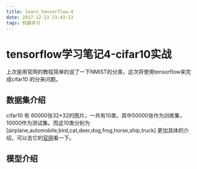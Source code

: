 ```yaml
---
title: learn_tensorflow-4
date: 2017-12-23 23:43:13
tags: 机器学习
---
```

# tensorflow学习笔记4-cifar10实战
上次是用官网的教程简单的说了一下NMIST的分类，这次将使用tensorflow来完成cifar10 的分来问题。
## 数据集介绍
cifar10 有 60000张32*32的图片，一共有10类，其中50000张作为训练集，10000作为测试集。而这10类分别为[airplane,automobile,bird,cat,deer,dog,frog,horse,ship,truck] 更加具体的介绍，可以去它的[官网](https://www.cs.toronto.edu/~kriz/cifar.html)看一下。
## 模型介绍

